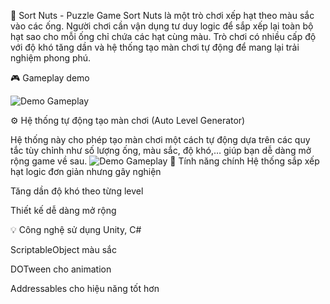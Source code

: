 🧠 Sort Nuts - Puzzle Game
Sort Nuts là một trò chơi xếp hạt theo màu sắc vào các ống. Người chơi cần vận dụng tư duy logic để sắp xếp lại toàn bộ hạt sao cho mỗi ống chỉ chứa các hạt cùng màu. Trò chơi có nhiều cấp độ với độ khó tăng dần và hệ thống tạo màn chơi tự động để mang lại trải nghiệm phong phú.

🎮 Gameplay demo

![Demo Gameplay](Gif/0803.gif)

⚙️ Hệ thống tự động tạo màn chơi (Auto Level Generator)

Hệ thống này cho phép tạo màn chơi một cách tự động dựa trên các quy tắc tùy chỉnh như số lượng ống, màu sắc, độ khó,… giúp bạn dễ dàng mở rộng game về sau.
![Demo Gameplay](Gif/spawn.gif)
🔧 Tính năng chính
Hệ thống sắp xếp hạt logic đơn giản nhưng gây nghiện

Tăng dần độ khó theo từng level

Thiết kế dễ dàng mở rộng

💡 Công nghệ sử dụng
Unity, C#

ScriptableObject  màu sắc

DOTween cho animation

Addressables cho hiệu năng tốt hơn

